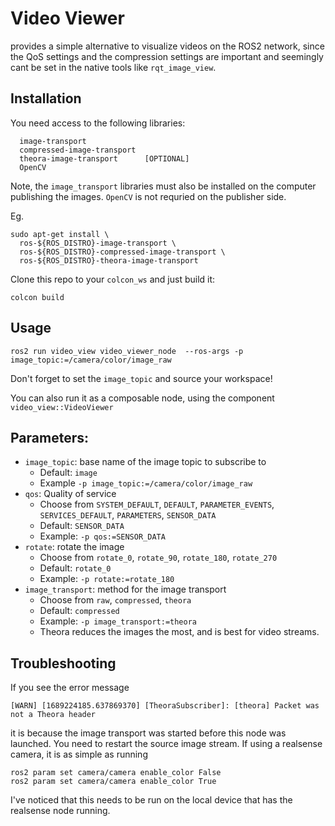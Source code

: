 # Video Viewer

provides a simple alternative to visualize videos on the ROS2 network, since the QoS settings and the compression settings are important and seemingly cant be set in the native tools like `rqt_image_view`. 


## Installation

You need access to the following libraries:
```
  image-transport
  compressed-image-transport
  theora-image-transport      [OPTIONAL]
  OpenCV
```
Note, the `image_transport` libraries must also be installed on the computer publishing the images. `OpenCV` is not requried on the publisher side.

Eg.
```
sudo apt-get install \ 
  ros-${ROS_DISTRO}-image-transport \
  ros-${ROS_DISTRO}-compressed-image-transport \
  ros-${ROS_DISTRO}-theora-image-transport
```

Clone this repo to your `colcon_ws` and just build it:
```
colcon build
```

## Usage

```
ros2 run video_view video_viewer_node  --ros-args -p image_topic:=/camera/color/image_raw
```
Don't forget to set the `image_topic` and source your workspace!

You can also run it as a composable node, using the component `video_view::VideoViewer`

## Parameters:

- `image_topic`: base name of the image topic to subscribe to
  - Default: `image`
  - Example `-p image_topic:=/camera/color/image_raw`
- `qos`: Quality of service 
  - Choose from `SYSTEM_DEFAULT`, `DEFAULT`, `PARAMETER_EVENTS`, `SERVICES_DEFAULT`, `PARAMETERS`, `SENSOR_DATA`
  - Default: `SENSOR_DATA`
  - Example: `-p qos:=SENSOR_DATA`
- `rotate`: rotate the image
  - Choose from `rotate_0`, `rotate_90`, `rotate_180`, `rotate_270`
  - Default: `rotate_0`
  - Example: `-p rotate:=rotate_180`
- `image_transport`: method for the image transport
  - Choose from `raw`, `compressed`, `theora`
  - Default: `compressed`
  - Example: `-p image_transport:=theora`
  - Theora reduces the images the most, and is best for video streams. 
 

## Troubleshooting
If you see the error message
```
[WARN] [1689224185.637869370] [TheoraSubscriber]: [theora] Packet was not a Theora header
```
it is because the image transport was started before this node was launched. You need to restart the source image stream. 
If using a realsense camera, it is as simple as running
```
ros2 param set camera/camera enable_color False
ros2 param set camera/camera enable_color True
```
I've noticed that this needs to be run on the local device that has the realsense node running. 

